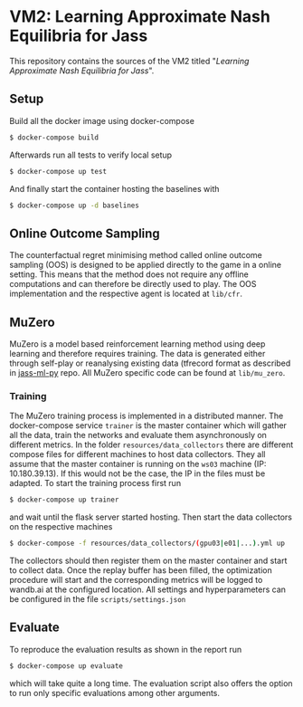 # VM2: Learning Approximate Nash Equilibria for Jass
This repository contains the sources of the VM2 titled "_Learning Approximate Nash Equilibria for Jass_".


## Setup
Build all the docker image using docker-compose

```bash
$ docker-compose build
```

Afterwards run all tests to verify local setup

```bash
$ docker-compose up test
```

And finally start the container hosting the baselines with

```bash
$ docker-compose up -d baselines
```
## Online Outcome Sampling
The counterfactual regret minimising method called online outcome sampling (OOS) is designed to be applied directly 
to the game in a online setting. This means that the method does not require any offline computations and can therefore
be directly used to play. The OOS implementation and the respective agent is located at `lib/cfr`.

## MuZero
MuZero is a model based reinforcement learning method using deep learning and therefore requires training.
The data is generated either through self-play or reanalysing existing data (tfrecord format as described in [jass-ml-py](https://github.com/thomas-koller/jass-ml-py/tree/master/jass/features) repo.
All MuZero specific code can be found at `lib/mu_zero`.

### Training
The MuZero training process is implemented in a distributed manner.
The docker-compose service `trainer` is the master container which will gather all the data, train the networks
and evaluate them asynchronously on different metrics.
In the folder `resources/data_collectors` there are different compose files for different machines to host data collectors.
They all assume that the master container is running on the `ws03` machine (IP: 10.180.39.13).
If this would not be the case, the IP in the files must be adapted.
To start the training process first run 

```bash
$ docker-compose up trainer
```

and wait until the flask server started hosting. Then start the data collectors on the respective machines

```bash
$ docker-compose -f resources/data_collectors/(gpu03|e01|...).yml up
```

The collectors should then register them on the master container and start to collect data.
Once the replay buffer has been filled, the optimization procedure will start and the corresponding metrics will
be logged to wandb.ai at the configured location.
All settings and hyperparameters can be configured in the file `scripts/settings.json` 


## Evaluate
To reproduce the evaluation results as shown in the report run
```bash
$ docker-compose up evaluate
```
which will take quite a long time.
The evaluation script also offers the option to run only specific evaluations among other arguments.
